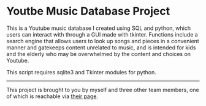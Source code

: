 # Youtbe Music Database Project

This is a Youtube music database I created using SQL and python, which users can interact with through a GUI made with tkinter.
Functions include a search engine that allows users to look up songs and pieces in a convenient manner and gatekeeps content unrelated to music, and is intended for kids and the elderly who may be overwhelmed by the content and choices on Youtube. 

This script requires sqlite3 and Tkinter modules for python.

***

This project is brought to you by myself and three other team members, one of which is reachable via [their page](https://github.com/wallik2).
